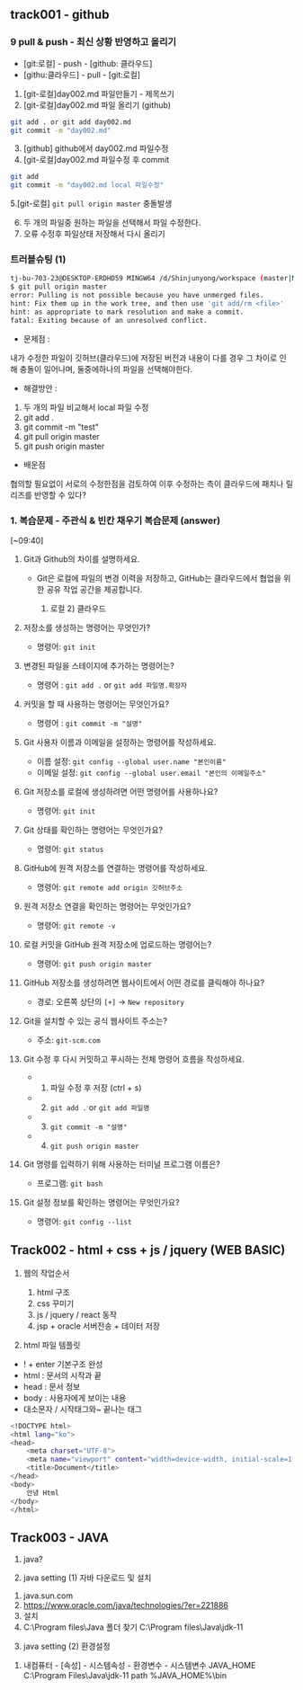 ## track001 - github

### 9 pull & push - 최신 상황 반영하고 올리기 

- [git:로컬] - push - [github: 클라우드]
- [githu:클라우드] - pull - [git:로컬]

1. [git-로컬]day002.md 파일만들기 - 제목쓰기
2. [git-로컬]day002.md 파일 올리기 (github)
```bash
git add . or git add day002.md
git commit -m "day002.md"
```
3. [github] github에서 day002.md 파일수정
4. [git-로컬]day002.md 파일수정 후 commit
```bash
git add
git commit -m "day002.md local 파일수정"
```
5.[git-로컬] `git pull origin master` 충돌발생

6. 두 개의 파일중 원하는 파일을 선택해서 파일 수정한다.
7. 오류 수정후 파일상태 저장해서 다시 올리기

### 트러블슈팅 (1)

```bash
tj-bu-703-23@DESKTOP-ERDHD59 MINGW64 /d/Shinjunyong/workspace (master|MERGING)
$ git pull origin master
error: Pulling is not possible because you have unmerged files.
hint: Fix them up in the work tree, and then use 'git add/rm <file>'
hint: as appropriate to mark resolution and make a commit.
fatal: Exiting because of an unresolved conflict.
```

- 문제점 :

 내가 수정한 파일이 깃허브(클라우드)에 저장된 버전과 내용이 다를 경우  그 차이로 인해 충돌이 일어나며, 둘중에하나의 파일을 선택해야한다.

 - 해결방안 :

 1) 두 개의 파일 비교해서 local 파일 수정
 2) git add .
 3) git commit -m "test"
 4) git pull origin master
 5) git push origin master

 - 배운점

 협의할 필요없이 서로의 수정한점을 검토하여 이후 수정하는 측이 클라우드에 패치나 릴리즈를 반영할 수 있다?


### 1. 복습문제 - 주관식 & 빈칸 채우기 복습문제 (answer)
[~09:40]
1. Git과 Github의 차이를 설명하세요.

    - Git은 로컬에 파일의 변경 이력을 저장하고,
      GitHub는 클라우드에서 협업을 위한 공유 작업 공간을 제공합니다.

      1) 로컬   2) 클라우드

2. 저장소를 생성하는 명령어는 무엇인가?
    - 명령어: `git init`

3. 변경된 파일을 스테이지에 추가하는 명령어는?
    - 명령어 : `git add .` or `git add 파일명.확장자`

4. 커밋을 할 때 사용하는 명령어는 무엇인가요?
    - 명령어 : `git commit -m "설명"`

5. Git 사용자 이름과 이메일을 설정하는 명령어를 작성하세요.
    - 이름 설정: `git config --global user.name "본인이름"`
    - 이메일 설정: `git config --global user.email "본인의 이메일주소"`

6. Git 저장소를 로컬에 생성하려면 어떤 명령어를 사용하나요?
    - 명령어: `git init`

7. Git 상태를 확인하는 명령어는 무엇인가요?
    - 명령어: `git status`

8. GitHub에 원격 저장소를 연결하는 명령어를 작성하세요.
    - 명령어: `git remote add origin 깃허브주소`

9. 원격 저장소 연결을 확인하는 명령어는 무엇인가요?
    - 명령어: `git remote -v`

10. 로컬 커밋을 GitHub 원격 저장소에 업로드하는 명령어는?
    - 명령어: `git push origin master`

11. GitHub 저장소를 생성하려면 웹사이트에서 어떤 경로를 클릭해야 하나요?
    - 경로: 오른쪽 상단의 `[+]` → `New repository`

12. Git을 설치할 수 있는 공식 웹사이트 주소는?
    - 주소: `git-scm.com`

13. Git 수정 후 다시 커밋하고 푸시하는 전체 명령어 흐름을 작성하세요.
    - 1) 파일 수정 후 저장 (ctrl + s)
    - 2) `git add .` or `git add 파일명`
    - 3) `git commit -m "설명"`
    - 4) `git push origin master`

14. Git 명령를 입력하기 위해 사용하는 터미널 프로그램 이름은?
    - 프로그램: `git bash`

15. Git 설정 정보를 확인하는 명령어는 무엇인가요?
    - 명령어: `git config --list`

## Track002 - html + css + js / jquery (WEB BASIC)
1. 웹의 작업순서
    1) html 구조
    2) css 꾸미기
    3) js / jquery / react 동작
    4) jsp + oracle 서버전송 + 데이터 저장

2. html 파일 템플릿
- ! + enter 기본구조 완성
- html : 문서의 시작과 끝
- head : 문서 정보
- body : 사용자에게 보이는 내용
- 대소문자 / 시작태그와~ 끝나는 태그

```bash
<!DOCTYPE html>
<html lang="ko">
<head>
    <meta charset="UTF-8">
    <meta name="viewport" content="width=device-width, initial-scale=1.0">
    <title>Document</title>
</head>
<body>
    안녕 Html
</body>
</html>
```


## Track003 - JAVA
1. java?


2. java setting (1) 자바 다운로드 및 설치

1) java.sun.com
2) https://www.oracle.com/java/technologies/?er=221886
3) 설치
4) C:\Program files\Java 폴더 찾기
   C:\Program files\Java\jdk-11

3. java setting (2) 환경설정
1) 내컴퓨터 - [속성] - 시스템속성 - 환경변수 - 시스템변수
   JAVA_HOME    C:\Program Files\Java\jdk-11
   path         %JAVA_HOME%\bin